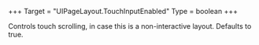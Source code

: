 +++
Target = "UIPageLayout.TouchInputEnabled"
Type = boolean
+++

Controls touch scrolling, in case this is a non-interactive layout. Defaults to true.